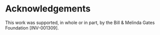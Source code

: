# Acknowledgements
This work was supported, in whole or in part, by the Bill & Melinda Gates Foundation [INV-001309].
